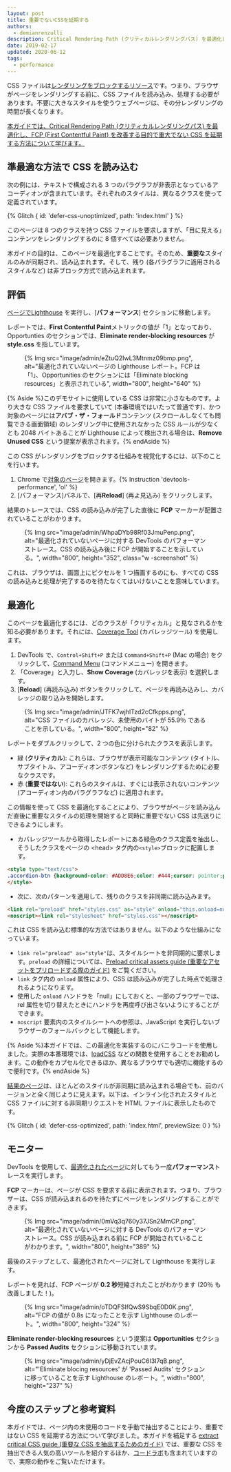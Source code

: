 ```yaml
---
layout: post
title: 重要でないCSSを延期する
authors:
  - demianrenzulli
description: Critical Rendering Path (クリティカルレンダリングパス) を最適化し、FCP (First Contentful Paint) を改善する目的で重大でない CSS を延期する方法について学びます。
date: 2019-02-17
updated: 2020-06-12
tags:
  - performance
---
```


CSS ファイルは[レンダリングをブロックするリソース](https://developers.google.com/web/tools/lighthouse/audits/blocking-resources)です。つまり、ブラウザがページをレンダリングする前に、CSS ファイルを読み込み、処理する必要があります。不要に大きなスタイルを使うウェブページは、その分レンダリングの時間が長くなります。

[本ガイドでは、Critical Rendering Path (クリティカルレンダリングパス) を最適化し、FCP (First Contentful Paint) を改善する目的で重大でない CSS を延期する方法について学びます。](/critical-rendering-path/)

## 準最適な方法で CSS を読み込む

次の例には、テキストで構成される 3 つのパラグラフが非表示となっているアコーディオンが含まれています。それぞれのスタイルは、異なるクラスを使って定義されています。

{% Glitch { id: 'defer-css-unoptimized', path: 'index.html' } %}

このページは 8 つのクラスを持つ CSS ファイルを要求しますが、「目に見える」コンテンツをレンダリングするのに 8 個すべては必要ありません。

本ガイドの目的は、このページを最適化することです。そのため、**重要な**スタイルのみが同期され、読み込まれます。そして、残り (各パラグラフに適用されるスタイルなど) は非ブロック方式で読み込まれます。

## 評価

[ページで](https://defer-css-unoptimized.glitch.me/)[Lighthouse](/discover-performance-opportunities-with-lighthouse/#run-lighthouse-from-chrome-devtools) を実行し、[**パフォーマンス**] セクションに移動します。

レポートでは、**First Contentful Paint**メトリックの値が「1」となっており、Opportunties のセクションでは、**Eliminate render-blocking resources** が **style.css** を指しています。

<figure>{% Img src="image/admin/eZtuQ2IwL3Mtnmz09bmp.png", alt="最適化されていないページの Lighthouse レポート。FCP は「1」、Opportunities のセクションには「Eliminate blocking resources」と表示されている", width="800", height="640" %}</figure>

{% Aside %}このデモサイトに使用している CSS は非常に小さなものです。より大きな CSS ファイルを要求していて (本番環境ではいたって普通です)、かつ対象のページには**アバブ・ザ・フォールド**コンテンツ (スクロールしなくても閲覧できる画面領域) のレンダリング中に使用されなかった CSS ルールが少なくとも 2048 バイトあることが Lighthouse によって検出される場合は、**Remove Unused CSS** という提案が表示されます。{% endAside %}

この CSS がレンダリングをブロックする仕組みを視覚化するには、以下のことを行います。

1. Chrome で[対象のページ](https://defer-css-unoptimized.glitch.me/)を開きます。{% Instruction 'devtools-performance', 'ol' %}
2. [パフォーマンス]パネルで、[再**Reload**] (再よ見込み) をクリックします。

結果のトレースでは、CSS の読み込みが完了した直後に **FCP** マーカーが配置されていることがわかります。

<figure>{% Img src="image/admin/WhpaDYb98Rf03JmuPenp.png", alt="最適化されていないページに対する DevTools のパフォーマンストレース。CSS の読み込み後に FCP が開始することを示している。", width="800", height="352", class="w -screenshot" %}</figure>

これは、ブラウザは、画面上にピクセルを 1 つ描画するのにも、すべての CSS の読み込みと処理が完了するのを待たなくてはいけないことを意味しています。

## 最適化

このページを最適化するには、どのクラスが「クリティカル」と見なされるかを知る必要があります。それには、[Coverage Tool](https://developer.chrome.com/docs/devtools/css/reference/#coverage) (カバレッジツール) を使用します。

1. DevTools で、`Control+Shift+P` または `Command+Shift+P` (Mac の場合) をクリックして、[Command Menu](https://developer.chrome.com/docs/devtools/command-menu/) (コマンドメニュー) を開きます。
2. 「Coverage」と入力し、**Show Coverage** (カバレッジを表示) を選択します。
3. [**Reload**] (再読み込み) ボタンをクリックして、ページを再読み込みし、カバレッジの取り込みを開始します。

<figure>{% Img src="image/admin/JTFK7wjhlTzd2cCfkpps.png", alt="CSS ファイルのカバレッジ、未使用のバイトが 55.9％ であることを示している。", width="800", height="82" %}</figure>

レポートをダブルクリックして、2 つの色に分けられたクラスを表示します。

- 緑 (**クリティカル**): これらは、ブラウザが表示可能なコンテンツ (タイトル、サブタイトル、アコーディオンボタンなど) をレンダリングするために必要なクラスです。
- 赤 (**重要ではない**): これらのスタイルは、すぐには表示されないコンテンツ (アコーディオン内のパラグラフなど) に適用されます。

この情報を使って CSS を最適化することにより、ブラウザがページを読み込んだ直後に重要なスタイルの処理を開始すると同時に重要でない CSS は先送りにできるようにします。

- カバレッジツールから取得したレポートにある緑色のクラス定義を抽出し、そうしたクラスをページの &lt;head&gt; タグ内の`<style>`ブロックに配置します。

```html
<style type="text/css">
.accordion-btn {background-color: #ADD8E6;color: #444;cursor: pointer;padding: 18px;width: 100%;border: none;text-align: left;outline: none;font-size: 15px;transition: 0.4s;}.container {padding: 0 18px;display: none;background-color: white;overflow: hidden;}h1 {word-spacing: 5px;color: blue;font-weight: bold;text-align: center;}
</style>
```

- 次に、次のパターンを適用して、残りのクラスを非同期に読み込みます。

```html
<link rel="preload" href="styles.css" as="style" onload="this.onload=null;this.rel='stylesheet'">
<noscript><link rel="stylesheet" href="styles.css"></noscript>
```

これは CSS を読み込む標準的な方法ではありません。以下のような仕組みになっています。

- `link rel="preload" as="style"`は、スタイルシートを非同期的に要求します。`preload` の詳細については、[Preload critical assets guide (重要なアセットをプリロードする際のガイド)](/preload-critical-assets) をご覧ください。
- `link` タグ内の `onload` 属性により、CSS は読み込みが完了した時点で処理されるようになります。
- 使用した `onload` ハンドラを「null」にしておくと、一部のブラウザーでは、rel 属性を切り替えたときにハンドラを再度呼び出さないようにすることができます。
- `noscript` 要素内のスタイルシートへの参照は、JavaScript を実行しないブラウザーのフォールバックとして機能します。

{% Aside %}本ガイドでは、この最適化を実装するのにバニラコードを使用しました。実際の本番環境では、[loadCSS](https://github.com/filamentgroup/loadCSS/blob/master/README.md) などの関数を使用することをお勧めします。この動作をカプセル化できるほか、異なるブラウザでも適切に機能するので便利です。{% endAside %}

[結果のページ](https://defer-css-optimized.glitch.me/)は、ほとんどのスタイルが非同期に読み込まれる場合でも、前のバージョンと全く同じように見えます。以下は、インライン化されたスタイルと CSS ファイルに対する非同期リクエストを HTML ファイルに表示したものです。

<!-- Copy and Paste Me -->

{% Glitch { id: 'defer-css-optimized', path: 'index.html', previewSize: 0 } %}

## モニター

DevTools を使用して、[最適化されたページ](https://defer-css-optimized.glitch.me/)に対してもう一度**パフォーマンス**トレースを実行します。

**FCP** マーカーは、ページが CSS を要求する前に表示されます。つまり、ブラウザーは、CSS が読み込まれるのを待たずにページをレンダリングすることができます。

<figure>{% Img src="image/admin/0mVq3q760y37JSn2MmCP.png", alt="最適化されていないページに対する DevTools のパフォーマンストレース。CSS が読み込まれる前に FCP が開始されていることがわかります。", width="800", height="389" %}</figure>

最後のステップとして、最適化されたページに対して Lighthouse を実行します。

レポートを見れば、FCP ページが **0.2 秒**短縮されたことがわかります (20％ も改善しました！)。

<figure>{% Img src="image/admin/oTDQFSlfQwS9SbqE0D0K.png", alt="FCP の値が 0.8s になったことを示す Lighthouse のレポート。", width="800", height="324" %}</figure>

**Eliminate render-blocking resources** という提案は **Opportunities** セクションから **Passed Audits** セクションに移動されています。

<figure>{% Img src="image/admin/yDjEvZAcjPouC6I3I7qB.png", alt="'Eliminate blocing resources' が 'Passed Audits' セクションに移っていることを示す Lighthouse のレポート。", width="800", height="237" %}</figure>

## 今度のステップと参考資料

本ガイドでは、ページ内の未使用のコードを手動で抽出することにより、重要ではない CSS を延期する方法について学びました。本ガイドを補足する [extract critical CSS guide (重要な CSS を抽出するためのガイド)](/extract-critical-css/) では、重要な CSS を抽出できる人気の高いツールを紹介するほか、[コードラボ](/codelab-extract-and-inline-critical-css/)も含まれていますので、実際の動作をご覧いただけます。
